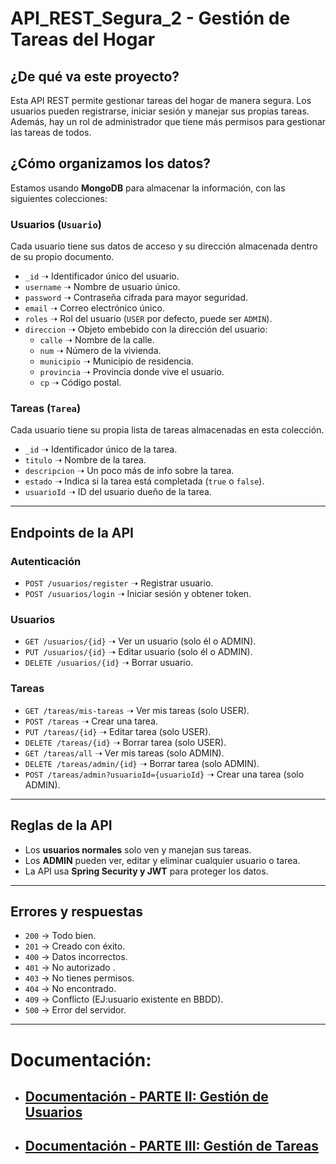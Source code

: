 # API_REST_Segura_2 - Gestión de Tareas del Hogar

## ¿De qué va este proyecto?
Esta API REST permite gestionar tareas del hogar de manera segura. Los usuarios pueden registrarse, iniciar sesión y manejar sus propias tareas. Además, hay un rol de administrador que tiene más permisos para gestionar las tareas de todos.

## ¿Cómo organizamos los datos?
Estamos usando **MongoDB** para almacenar la información, con las siguientes colecciones:

### Usuarios (`Usuario`)
Cada usuario tiene sus datos de acceso y su dirección almacenada dentro de su propio documento.  
- `_id` ➝ Identificador único del usuario.  
- `username` ➝ Nombre de usuario único.  
- `password` ➝ Contraseña cifrada para mayor seguridad.  
- `email` ➝ Correo electrónico único.  
- `roles` ➝ Rol del usuario (`USER` por defecto, puede ser `ADMIN`).  
- `direccion` ➝ Objeto embebido con la dirección del usuario:  
  - `calle` ➝ Nombre de la calle.  
  - `num` ➝ Número de la vivienda.  
  - `municipio` ➝ Municipio de residencia.  
  - `provincia` ➝ Provincia donde vive el usuario.  
  - `cp` ➝ Código postal.  

### Tareas (`Tarea`)
Cada usuario tiene su propia lista de tareas almacenadas en esta colección.  
- `_id` ➝ Identificador único de la tarea.  
- `titulo` ➝ Nombre de la tarea.  
- `descripcion` ➝ Un poco más de info sobre la tarea.  
- `estado` ➝ Indica si la tarea está completada (`true` o `false`).  
- `usuarioId` ➝ ID del usuario dueño de la tarea.  


---

## **Endpoints de la API**
###  Autenticación  
- `POST /usuarios/register` ➝ Registrar usuario.  
- `POST /usuarios/login` ➝ Iniciar sesión y obtener token.  

### Usuarios  
- `GET /usuarios/{id}` ➝ Ver un usuario (solo él o ADMIN).  
- `PUT /usuarios/{id}` ➝ Editar usuario (solo él o ADMIN).  
- `DELETE /usuarios/{id}` ➝ Borrar usuario.  

### Tareas  
- `GET /tareas/mis-tareas` ➝ Ver mis tareas (solo USER).  
- `POST /tareas` ➝ Crear una tarea.  
- `PUT /tareas/{id}` ➝ Editar tarea (solo USER).  
- `DELETE /tareas/{id}` ➝ Borrar tarea (solo USER).  
- `GET /tareas/all` ➝ Ver mis tareas (solo ADMIN).
- `DELETE /tareas/admin/{id}` ➝ Borrar tarea (solo ADMIN).
- `POST /tareas/admin?usuarioId={usuarioId}` ➝ Crear una tarea (solo ADMIN).




---

## **Reglas de la API**
- Los **usuarios normales** solo ven y manejan sus tareas.  
- Los **ADMIN** pueden ver, editar y eliminar cualquier usuario o tarea.  
- La API usa **Spring Security y JWT** para proteger los datos.  

---


## **Errores y respuestas**
- `200` → Todo bien.  
- `201` → Creado con éxito.  
- `400` → Datos incorrectos.  
- `401` → No autorizado .  
- `403` → No tienes permisos.  
- `404` → No encontrado.  
- `409` → Conflicto (EJ:usuario existente en BBDD).
- `500` → Error del servidor.  

---

# **Documentación:**

* ## **[Documentación - PARTE II: Gestión de Usuarios](src/main/resources/documentation/part_II.md)**

* ## **[Documentación - PARTE III: Gestión de Tareas](src/main/resources/documentation/part_III.md)**


